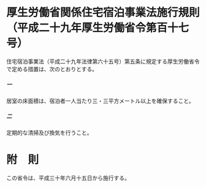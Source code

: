 # 厚生労働省関係住宅宿泊事業法施行規則（平成二十九年厚生労働省令第百十七号）
住宅宿泊事業法（平成二十九年法律第六十五号）第五条に規定する厚生労働省令で定める措置は、次のとおりとする。
##### 一
居室の床面積は、宿泊者一人当たり三・三平方メートル以上を確保すること。
##### 二
定期的な清掃及び換気を行うこと。
# 附　則
この省令は、平成三十年六月十五日から施行する。
